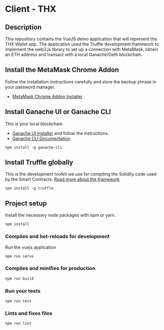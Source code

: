 # Client - THX

## Description
This repository contains the VueJS demo application that will represent the THX Wallet app. The application used the Truffle development framework to implement the web3.js library to set up a connection with MetaMask, obtain an ETH address and transact with a local Ganache/Geth blockchain.

## Install the MetaMask Chrome Addon
Follow the installation instructions carefully and store the backup phrase in your password manager.
* [MetaMask Chrome Addon Installer](https://chrome.google.com/webstore/detail/metamask/nkbihfbeogaeaoehlefnkodbefgpgknn)

## Install Ganache UI or Ganache CLI
This is your local blockchain.
* [Ganache UI Installer](https://truffleframework.com/ganache) and follow the instructions.
* [Ganache CLI Documentation](https://github.com/trufflesuite/ganache-cli)
```
npm install -g ganache-cli
```

## Install Truffle globally
This is the development toolkit we use for compiling the Solidity code used by the Smart Contracts.
[Read more about the framework](https://github.com/trufflesuite/truffle)
```
npm install -g truffle
```

## Project setup
Install the necessary node packages with npm or yarn.
```
npm install
```

### Compiles and hot-reloads for development
Run the vuejs application
```
npm run serve
```

### Compiles and minifies for production
```
npm run build
```

### Run your tests
```
npm run test
```

### Lints and fixes files
```
npm run lint
```
